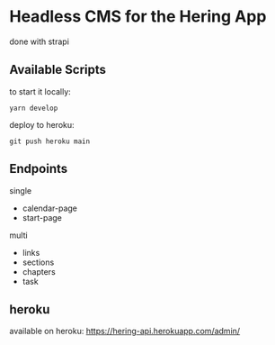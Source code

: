 # Headless CMS for the Hering App

done with strapi

## Available Scripts

to start it locally:

`yarn develop`


deploy to heroku:

`git push heroku main`

## Endpoints

single

- calendar-page
- start-page

multi

- links
- sections
- chapters
- task

## heroku

available on heroku: https://hering-api.herokuapp.com/admin/